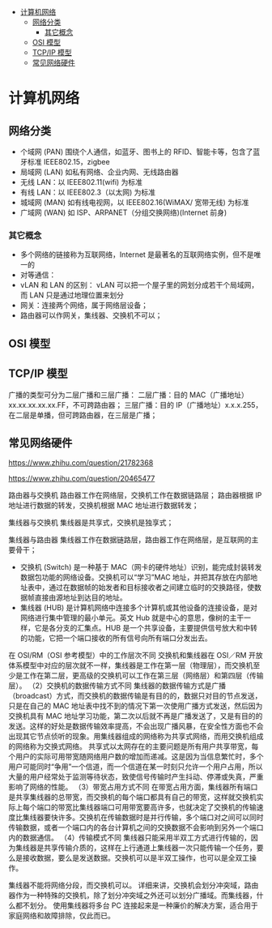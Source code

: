 - [计算机网络](#%E8%AE%A1%E7%AE%97%E6%9C%BA%E7%BD%91%E7%BB%9C)
  - [网络分类](#%E7%BD%91%E7%BB%9C%E5%88%86%E7%B1%BB)
    - [其它概念](#%E5%85%B6%E5%AE%83%E6%A6%82%E5%BF%B5)
  - [OSI 模型](#osi-%E6%A8%A1%E5%9E%8B)
  - [TCP/IP 模型](#tcpip-%E6%A8%A1%E5%9E%8B)
  - [常见网络硬件](#%E5%B8%B8%E8%A7%81%E7%BD%91%E7%BB%9C%E7%A1%AC%E4%BB%B6)

# 计算机网络

## 网络分类

- 个域网 (PAN)
围绕个人通信，如蓝牙、图书上的 RFID、智能卡等，包含了蓝牙标准 IEEE802.15，zigbee
- 局域网 (LAN)
如私有网络、企业内网、无线路由器
 - 无线 LAN：以 IEEE802.11(wifi) 为标准
 - 有线 LAN：以 IEEE802.3（以太网) 为标准
- 城域网 (MAN)
如有线电视网，以 IEEE802.16(WiMAX/ 宽带无线) 为标准
- 广域网 (WAN)
如 ISP、ARPANET（分组交换网络)(Internet 前身)

### 其它概念
- 多个网络的链接称为互联网络，Internet 是最著名的互联网络实例，但不是唯一的
- 对等通信：
- vLAN 和 LAN 的区别：
vLAN 可以把一个屋子里的网划分成若干个局域网，而 LAN 只是通过地理位置来划分
- 网关：连接两个网络，属于网络层设备；
- 路由器可以作网关，集线器、交换机不可以；

## OSI 模型

## TCP/IP 模型

广播的类型可分为二层广播和三层广播：
二层广播：目的 MAC（广播地址） xx.xx.xx.xx.xx.FF，不可跨路由器；
三层广播：目的 IP（广播地址）x.x.x.255，在二层是单播，但可跨路由器，在三层是广播；

## 常见网络硬件

https://www.zhihu.com/question/21782368

https://www.zhihu.com/question/20465477

路由器与交换机
路由器工作在网络层，交换机工作在数据链路层；
路由器根据 IP 地址进行数据的转发，交换机根据 MAC 地址进行数据转发；

集线器与交换机
集线器是共享式，交换机是独享式；

集线器与路由器
集线器工作在数据链路层，路由器工作在网络层，是互联网的主要骨干；

- 交换机 (Switch) 是一种基于 MAC（网卡的硬件地址）识别，能完成封装转发数据包功能的网络设备。交换机可以“学习”MAC 地址，并把其存放在内部地址表中，通过在数据帧的始发者和目标接收者之间建立临时的交换路径，使数据帧直接由源地址到达目的地址。
- 集线器 (HUB) 是计算机网络中连接多个计算机或其他设备的连接设备，是对网络进行集中管理的最小单元。英文 Hub 就是中心的意思，像树的主干一样，它是各分支的汇集点。HUB 是一个共享设备，主要提供信号放大和中转的功能，它把一个端口接收的所有信号向所有端口分发出去。

在 OSI/RM（OSI 参考模型）中的工作层次不同 
交换机和集线器在 OSI／RM 开放体系模型中对应的层次就不一样，集线器是工作在第一层（物理层），而交换机至少是工作在第二层，更高级的交换机可以工作在第三层（网络层）和第四层（传输层）。 
（2）交换机的数据传输方式不同 
集线器的数据传输方式是广播（broadcast）方式，而交换机的数据传输是有目的的，数据只对目的节点发送，只是在自己的 MAC 地址表中找不到的情况下第一次使用广播方式发送，然后因为交换机具有 MAC 地址学习功能，第二次以后就不再是广播发送了，又是有目的的发送。这样的好处是数据传输效率提高，不会出现广播风暴，在安全性方面也不会出现其它节点侦听的现象。用集线器组成的网络称为共享式网络，而用交换机组成的网络称为交换式网络。 共享式以太网存在的主要问题是所有用户共享带宽，每个用户的实际可用带宽随网络用户数的增加而递减。这是因为当信息繁忙时，多个用户可能同时“争用”一个信道，而一个信道在某一时刻只允许一个用户占用，所以大量的用户经常处于监测等待状态，致使信号传输时产生抖动、停滞或失真，严重影响了网络的性能。
（3）带宽占用方式不同 
在带宽占用方面，集线器所有端口是共享集线器的总带宽，而交换机的每个端口都具有自己的带宽，这样就交换机实际上每个端口的带宽比集线器端口可用带宽要高许多，也就决定了交换机的传输速度比集线器要快许多。交换机在传输数据时是并行传输，多个端口对之间可以同时传输数据，或者一个端口内的各台计算机之间的交换数据不会影响到另外一个端口内的数据通信。
（4）传输模式不同 
集线器只能采用半双工方式进行传输的，因为集线器是共享传输介质的，这样在上行通道上集线器一次只能传输一个任务，要么是接收数据，要么是发送数据。交换机可以是半双工操作，也可以是全双工操作。

集线器不能将网络分段，而交换机可以。
详细来讲，交换机会划分冲突域，路由器作为一种特殊的交换机，除了划分冲突域之外还可以划分广播域。而集线器，什么都不划分。
使用集线器将多台 PC 连接起来是一种廉价的解决方案，适合用于家庭网络和故障排除，仅此而已。

